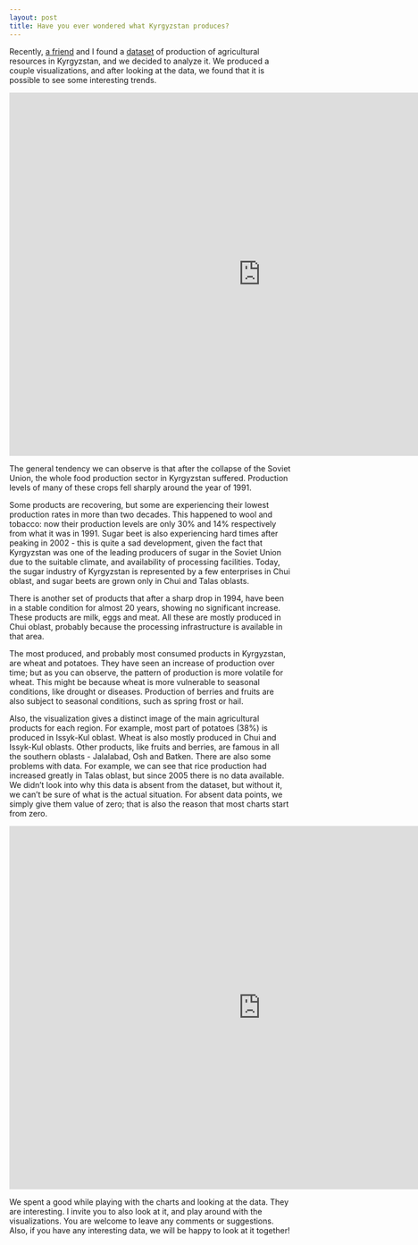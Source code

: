 ```yaml
---
layout: post
title: Have you ever wondered what Kyrgyzstan produces?
---
```


Recently, [a friend](http://pabloem.github.io) and I found a [dataset](http://www.stat.kg) of production of agricultural resources in Kyrgyzstan, and we decided to analyze it. We produced a couple visualizations, and after looking at the data, we found that it is possible to see some interesting trends.

<iframe src="http://pabloem.github.io/kyrgyz-data/kg_production_map.html?lang=english" width="900" height="650" frameborder="0" scrolling="no"></iframe>

The general tendency we can observe is that after the collapse of the Soviet Union, the whole food production sector in Kyrgyzstan suffered. Production levels of many of these crops fell sharply around the year of 1991.

Some products are recovering, but some are experiencing their lowest production rates in more than two decades. This happened to wool and tobacco: now their production levels are only 30% and 14% respectively from what it was in 1991. Sugar beet is also experiencing hard times after peaking in 2002 - this is quite a sad development, given the fact that Kyrgyzstan was one of the leading producers of sugar in the Soviet Union due to the suitable climate, and availability of processing facilities. Today, the sugar industry of Kyrgyzstan is represented by a few enterprises in Chui oblast, and sugar beets are grown only in Chui and Talas oblasts.

There is another set of products that after a sharp drop in 1994, have been in a stable condition for almost 20 years, showing no significant increase. These products are milk, eggs and meat. All these are mostly produced in Chui oblast, probably because the processing infrastructure is available in that area.

The most produced, and probably most consumed products in Kyrgyzstan, are wheat and potatoes. They have seen an increase of production over time; but as you can observe, the pattern of production is more volatile for wheat. This might be because wheat is more vulnerable to seasonal conditions, like drought or diseases. Production of berries and fruits are also subject to seasonal conditions, such as spring frost or hail.

Also, the visualization gives a distinct image of the main agricultural products for each region. For example, most part of potatoes (38%) is produced in Issyk-Kul oblast. Wheat is also mostly produced in Chui and Issyk-Kul oblasts. Other products, like fruits and berries, are famous in all the southern oblasts - Jalalabad, Osh and Batken. 
There are also some problems with data. For example, we can see that rice production had increased greatly in Talas oblast, but since 2005 there is no data available. We didn’t look into why this data is absent from the dataset, but without it, we can’t be sure of what is the actual situation. For absent data points, we simply give them value of zero; that is also the reason that most charts start from zero.

<iframe src="http://pabloem.github.io/kyrgyz-data/kg_production_chart.html" width="900" height="650" frameborder="0" scrolling="no"></iframe>

We spent a good while playing with the charts and looking at the data. They are interesting. I invite you to also look at it, and play around with the visualizations. You are welcome to leave any comments or suggestions. Also, if you have any interesting data, we will be happy to look at it together!
